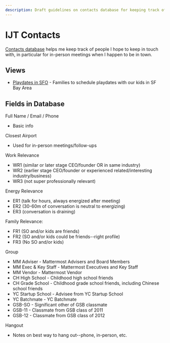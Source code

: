```yaml
---
description: Draft guidelines on contacts database for keeping track of key contacts
---
```


# IJT Contacts

[Contacts database](https://airtable.com/tbldcpptvGf0k7IFX/viw04NBDfthRtiRGr?blocks=hide) helps me keep track of people I hope to keep in touch with, in particular for in-person meetings when I happen to be in town. 

## Views

* [Playdates in SFO](https://airtable.com/tbldcpptvGf0k7IFX/viwRhsRNvuBmg0c4E?blocks=hide) - Families to schedule playdates with our kids in SF Bay Area

## Fields in Database

Full Name / Email / Phone

* Basic info

Closest Airport

* Used for in-person meetings/follow-ups 

Work Relevance 

* WR1 \(similar or later stage CEO/founder OR in same industry\) 
* WR2 \(earlier stage CEO/founder or experienced related/interesting industry/business\) 
* WR3 \(not super professionally relevant\) 

Energy Relevance 

* ER1 \(talk for hours, always energized after meeting\) 
* ER2 \(30-60m of conversation is neutral to energizing\) 
* ER3 \(conversation is draining\)  

Family Relevance: 

* FR1 \(SO and/or kids are friends\)
* FR2 \(SO and/or kids could be friends--right profile\)
* FR3 \(No SO and/or kids\) 

Group

* MM Adviser - Mattermost Advisers and Board Members 
* MM Exec & Key Staff - Mattermost Executives and Key Staff
* MM Vendor - Mattermost Vendor 
* CH High School - Childhood high school friends 
* CH Grade School - Childhood grade school friends, including Chinese school friends 
* YC Startup School - Advisee from YC Startup School
* YC Batchmate - YC Batchmate 
* GSB-SO - Significant other of GSB classmate 
* GSB-11 - Classmate from GSB class of 2011
* GSB-12 - Classmate from GSB class of 2012

Hangout

* Notes on best way to hang out--phone, in-person, etc.







